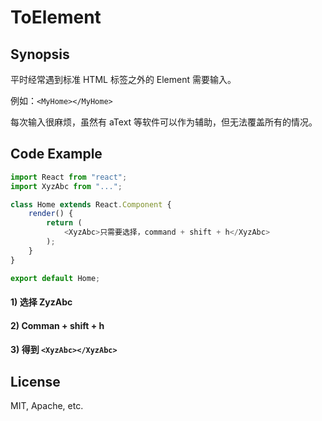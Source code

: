 # ToElement

## Synopsis

平时经常遇到标准 HTML 标签之外的 Element 需要输入。

例如：`<MyHome></MyHome>`

每次输入很麻烦，虽然有 aText 等软件可以作为辅助，但无法覆盖所有的情况。

## Code Example

```js
import React from "react";
import XyzAbc from "...";

class Home extends React.Component {
	render() {
		return (
			<XyzAbc>只需要选择，command + shift + h</XyzAbc>
		);
	}
}

export default Home;
```

#### 1) 选择 ZyzAbc

#### 2) Comman + shift + h

#### 3) 得到 `<XyzAbc></XyzAbc>`

## License

MIT, Apache, etc.
